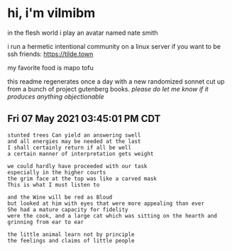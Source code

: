 # hi, i'm vilmibm

in the flesh world i play an avatar named nate smith

i run a hermetic intentional community on a linux server if you want to be ssh friends: https://tilde.town

my favorite food is mapo tofu

this readme regenerates once a day with a new randomized sonnet cut up from a bunch of project gutenberg books.
_please do let me know if it produces anything objectionable_

## Fri 07 May 2021 03:45:01 PM CDT

    stunted trees Can yield an answering swell
    and all energies may be needed at the last
    I shall certainly return if all be well
    a certain manner of interpretation gets weight
    
    we could hardly have proceeded with our task
    especially in the higher courts
    the grim face at the top was like a carved mask
    This is what I must listen to
    
    and the Wine will be red as Bloud
    but looked at him with eyes that were more appealing than ever
    She had a mature capacity for fidelity
    were the cook, and a large cat which was sitting on the hearth and grinning from ear to ear
    
    the little animal learn not by principle
    the feelings and claims of little people
